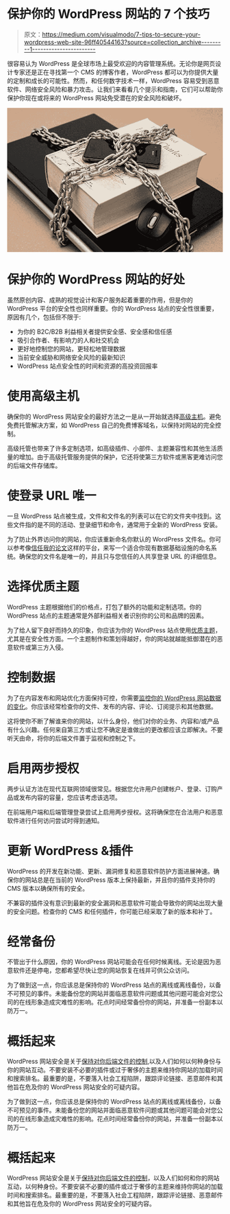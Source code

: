 # 保护你的 WordPress 网站的 7 个技巧

> 原文：<https://medium.com/visualmodo/7-tips-to-secure-your-wordpress-web-site-96ff40544163?source=collection_archive---------1----------------------->

很容易认为 WordPress 是全球市场上最受欢迎的内容管理系统。无论你是网页设计专家还是正在寻找第一个 CMS 的博客作者，WordPress 都可以为你提供大量的定制和成长的可能性。然而，和任何数字技术一样，WordPress 容易受到恶意软件、网络安全风险和暴力攻击。让我们来看看几个提示和指南，它们可以帮助你保护你现在或将来的 WordPress 网站免受潜在的安全风险和破坏。

![](img/e0c24a4cab2c7d2f0847263cbfb18b3a.png)

# 保护你的 WordPress 网站的好处

虽然原创内容、成熟的视觉设计和客户服务起着重要的作用，但是你的 WordPress 平台的安全性也同样重要。你的 WordPress 站点的安全性很重要，原因有几个，包括但不限于:

*   为你的 B2C/B2B 利益相关者提供安全感、安全感和信任感
*   吸引合作者、有影响力的人和社交机会
*   更好地控制您的网站，更轻松地管理数据
*   当前安全威胁和网络安全风险的最新知识
*   WordPress 站点安全性的时间和资源的高投资回报率

# 使用高级主机

确保你的 WordPress 网站安全的最好方法之一是从一开始就选择[高级主机](https://visualmodo.com/5-important-things-choosing-managed-wordpress-hosting/)。避免免费托管解决方案，如 WordPress 自己的免费博客域名，以保持对网站的完全控制。

高级托管也带来了许多定制选项，如高级插件、小部件、主题兼容性和其他生活质量的增加。由于高级托管服务提供的保护，它还将使第三方软件或黑客更难访问您的后端文件存储库。

# 使登录 URL 唯一

一旦 WordPress 站点被生成，文件和文件名的列表可以在它的文件夹中找到。这些文件指的是不同的活动、登录细节和命令，通常用于全新的 WordPress 安装。

为了防止外界访问你的网站，你应该重新命名你默认的 WordPress 文件名。你可以参考像[信任我的论文](https://www.trustmypaper.com/)这样的平台，来写一个适合你现有数据基础设施的命名系统。确保您的文件名是唯一的，并且只与您信任的人共享登录 URL 的详细信息。

# 选择优质主题

WordPress 主题根据他们的价格点，打包了额外的功能和定制选项。你的 WordPress 站点的主题通常是外部利益相关者识别你的公司和品牌的因素。

为了给人留下良好而持久的印象，你应该为你的 WordPress 站点使用[优质主题](https://visualmodo.com/wordpress-themes/)，尤其是在安全性方面。一个主题制作和策划得越好，你的网站就越能抵御潜在的恶意软件或第三方入侵。

# 控制数据

为了在内容发布和网站优化方面保持可控，你需要[监控你的 WordPress 网站数据的变化](https://visualmodo.com/use-wp-db-manager-to-implement-wordpress-database-management/)。你应该经常检查你的文件、发布的内容、评论、订阅提示和其他数据。

这将使你不断了解谁来你的网站，以什么身份，他们对你的业务、内容和/或产品有什么兴趣。任何来自第三方或让您不确定是谁做出的更改都应该立即解决。不要听天由命，将你的后端文件置于监视和控制之下。

# 启用两步授权

两步认证方法在现代互联网领域很常见。根据您允许用户创建帐户、登录、订购产品或发布内容的容量，您应该考虑该选项。

在前端用户端和后端管理登录尝试上启用两步授权。这将确保您在合法用户和恶意软件进行任何访问尝试时得到通知。

# 更新 WordPress &插件

WordPress 的开发在新功能、更新、漏洞修复和恶意软件防护方面进展神速。确保你的网站总是在当前的 WordPress 版本上保持最新，并且你的插件支持你的 CMS 版本以确保所有的安全。

不兼容的插件没有意识到最新的安全漏洞和恶意软件可能会导致你的网站出现大量的安全问题。检查你的 CMS 和任何插件，你可能已经采取了新的版本和补丁。

# 经常备份

不管出于什么原因，你的 WordPress 网站可能会在任何时候离线。无论是因为恶意软件还是停电，您都希望尽快让您的网站恢复在线并可供公众访问。

为了做到这一点，你应该总是保持你的 WordPress 站点的离线或离线备份，以备不可预见的事件。未能备份您的网站并面临恶意软件问题或其他问题可能会对您公司的在线形象造成灾难性的影响。花点时间经常备份你的网站，并准备一份副本以防万一。

# 概括起来

WordPress 网站安全是关于[保持对你后端文件的控制](https://visualmodo.com/online-security-essential/),以及人们如何以何种身份与你的网站互动。不要安装不必要的插件或过于奢侈的主题来维持你网站的加载时间和搜索排名。最重要的是，不要落入社会工程陷阱，跟踪评论链接、恶意邮件和其他旨在危及你的 WordPress 网站安全的可疑内容。

为了做到这一点，你应该总是保持你的 WordPress 站点的离线或离线备份，以备不可预见的事件。未能备份您的网站并面临恶意软件问题或其他问题可能会对您公司的在线形象造成灾难性的影响。花点时间经常备份你的网站，并准备一份副本以防万一。

# 概括起来

WordPress 网站安全是关于[保持对你后端文件的控制](https://visualmodo.com/online-security-essential/)，以及人们如何和你的网站互动，以何种身份。不要安装不必要的插件或过于奢侈的主题来维持你网站的加载时间和搜索排名。最重要的是，不要落入社会工程陷阱，跟踪评论链接、恶意邮件和其他旨在危及你的 WordPress 网站安全的可疑内容。